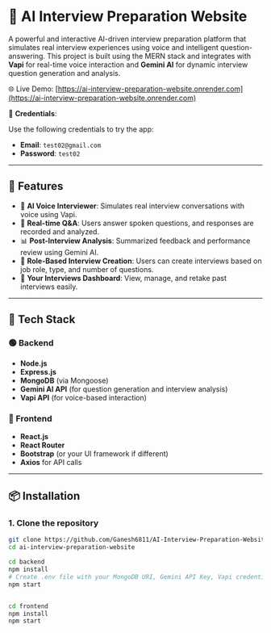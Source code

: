 # 🤖 AI Interview Preparation Website

A powerful and interactive AI-driven interview preparation platform that simulates real interview experiences using voice and intelligent question-answering. This project is built using the MERN stack and integrates with **Vapi** for real-time voice interaction and **Gemini AI** for dynamic interview question generation and analysis.

🌐 Live Demo: [https://ai-interview-preparation-website.onrender.com](https://ai-interview-preparation-website.onrender.com)

🔐 **Credentials**:

Use the following credentials to try the app:

- **Email**: `test02@gmail.com`
- **Password**: `test02`

---

## 🚀 Features

- 🎤 **AI Voice Interviewer**: Simulates real interview conversations with voice using Vapi.
- 💬 **Real-time Q&A**: Users answer spoken questions, and responses are recorded and analyzed.
- 📊 **Post-Interview Analysis**: Summarized feedback and performance review using Gemini AI.
- 📝 **Role-Based Interview Creation**: Users can create interviews based on job role, type, and number of questions.
- 📂 **Your Interviews Dashboard**: View, manage, and retake past interviews easily.

---

## 🧰 Tech Stack

### 🟢 Backend
- **Node.js**
- **Express.js**
- **MongoDB** (via Mongoose)
- **Gemini AI API** (for question generation and interview analysis)
- **Vapi API** (for voice-based interaction)

### 🔵 Frontend
- **React.js**
- **React Router**
- **Bootstrap** (or your UI framework if different)
- **Axios** for API calls

---

## 📦 Installation

### 1. Clone the repository

```bash
git clone https://github.com/Ganesh6811/AI-Interview-Preparation-Website.git
cd ai-interview-preparation-website

cd backend
npm install
# Create .env file with your MongoDB URI, Gemini API Key, Vapi credentials, etc.
npm start


cd frontend
npm install
npm start
